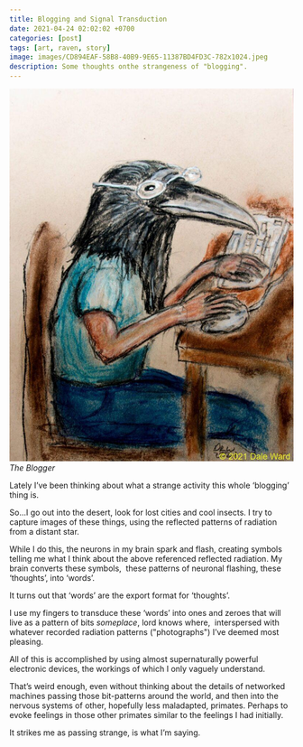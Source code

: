 ```yaml
---
title: Blogging and Signal Transduction
date: 2021-04-24 02:02:02 +0700
categories: [post]
tags: [art, raven, story]
image: images/CD894EAF-58B8-40B9-9E65-11387BD4FD3C-782x1024.jpeg
description: Some thoughts onthe strangeness of "blogging".
---
```


![picture](images/CD894EAF-58B8-40B9-9E65-11387BD4FD3C-782x1024.jpeg)
*The Blogger*

Lately I’ve been thinking about what a strange activity this whole ‘blogging’ thing is.

So...I go out into the desert, look for lost cities and cool insects. I try to capture images of these things, using the reflected patterns of radiation from a distant star.

While I do this, the neurons in my brain spark and flash, creating symbols telling me what I think about the above referenced reflected radiation. My brain converts these symbols,  these patterns of neuronal flashing, these ‘thoughts’, into ‘words’.

It turns out that ‘words’ are the export format for ‘thoughts’.

I use my fingers to transduce these ‘words’ into ones and zeroes that will live as a pattern of bits _someplace_, lord knows where,  interspersed with whatever recorded radiation patterns ("photographs") I’ve deemed most pleasing.

All of this is accomplished by using almost supernaturally powerful electronic devices, the workings of which I only vaguely understand.

That’s weird enough, even without thinking about the details of networked machines passing those bit-patterns around the world, and then into the nervous systems of other, hopefully less maladapted, primates. Perhaps to evoke feelings in those other primates similar to the feelings I had initially.

It strikes me as passing strange, is what I’m saying.
